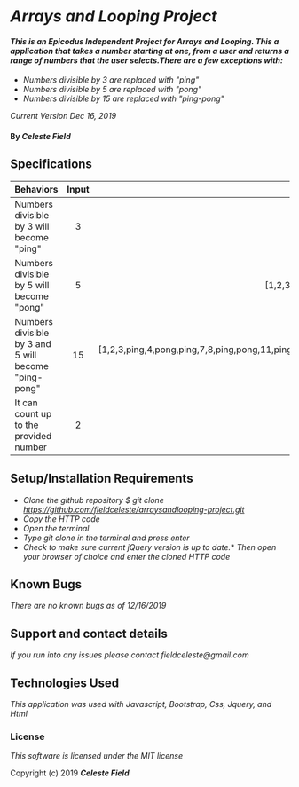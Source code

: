 # _Arrays and Looping Project_

#### _This is an Epicodus Independent Project for Arrays and Looping. This a application that takes a number starting at one, from a user and returns a range of numbers that the user selects.There are a few exceptions with:_
* _Numbers divisible by 3 are replaced with "ping"_
* _Numbers divisible by 5 are replaced with "pong"_
* _Numbers divisible by 15 are replaced with "ping-pong"_


_Current Version Dec 16, 2019_

#### By _**Celeste Field**_

## Specifications 

|    Behaviors   |   Input      |    Output    |
| :------------- | :----------: | -----------: |
|Numbers divisible by 3 will become "ping"| 3 | [1,2,ping]
|Numbers divisible by 5 will become "pong"| 5 | [1,2,3,ping,4,pong]|
|Numbers divisible by 3 and 5 will become "ping-pong"| 15 | [1,2,3,ping,4,pong,ping,7,8,ping,pong,11,ping,13,14,ping-pong]|
|It can count up to the provided number| 2 | [1,2]|


## Setup/Installation Requirements

* _Clone the github repository $ git clone https://github.com/fieldceleste/arraysandlooping-project.git_
* _Copy the HTTP code_
* _Open the terminal_
* _Type git clone in the terminal and press enter_
* _Check to make sure current jQuery version is up to date._* _Then open your browser of choice and enter the cloned HTTP code_

## Known Bugs

_There are no known bugs as of 12/16/2019_

## Support and contact details

_If you run into any issues please contact fieldceleste@gmail.com_

## Technologies Used

_This application was used with Javascript, Bootstrap, Css, Jquery, and Html_

### License

*This software is licensed under the MIT license*

Copyright (c) 2019 **_Celeste Field_**
